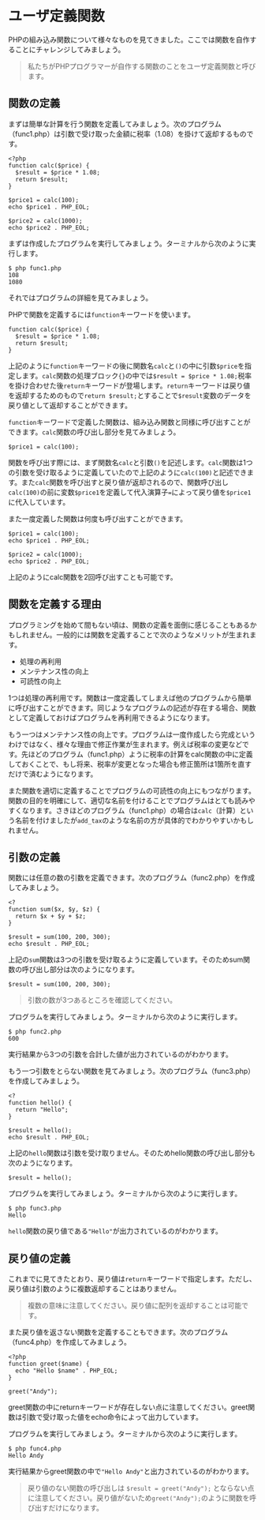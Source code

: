 # ユーザ定義関数

PHPの組み込み関数について様々なものを見てきました。ここでは関数を自作することにチャレンジしてみましょう。

> 私たちがPHPプログラマーが自作する関数のことをユーザ定義関数と呼びます。

## 関数の定義

まずは簡単な計算を行う関数を定義してみましょう。次のプログラム（func1.php）は引数で受け取った金額に税率（1.08）を掛けて返却するものです。

```
<?php
function calc($price) {
  $result = $price * 1.08;
  return $result;
}

$price1 = calc(100);
echo $price1 . PHP_EOL;

$price2 = calc(1000);
echo $price2 . PHP_EOL;
```

まずは作成したプログラムを実行してみましょう。ターミナルから次のように実行します。

```
$ php func1.php
108
1080
```

それではプログラムの詳細を見てみましょう。

PHPで関数を定義するには`function`キーワードを使います。

```
function calc($price) {
  $result = $price * 1.08;
  return $result;
}
```

上記のように`function`キーワードの後に関数名`calc`と`()`の中に引数`$price`を指定します。`calc`関数の処理ブロック`{}`の中では`$result = $price * 1.08;`税率を掛け合わせた後`return`キーワードが登場します。`return`キーワードは戻り値を返却するためのもので`return $result;`とすることで`$result`変数のデータを戻り値として返却することができます。

`function`キーワードで定義した関数は、組み込み関数と同様に呼び出すことができます。`calc`関数の呼び出し部分を見てみましょう。

```
$price1 = calc(100);
```

関数を呼び出す際には、まず関数名`calc`と引数`()`を記述します。`calc`関数は1つの引数を受け取るように定義していたので上記のように`calc(100)`と記述できます。また`calc`関数を呼び出すと戻り値が返却されるので、関数呼び出し`calc(100)`の前に変数`$price1`を定義して代入演算子`=`によって戻り値を`$price1`に代入しています。

また一度定義した関数は何度も呼び出すことができます。

```
$price1 = calc(100);
echo $price1 . PHP_EOL;

$price2 = calc(1000);
echo $price2 . PHP_EOL;
```

上記のようにcalc関数を2回呼び出すことも可能です。

## 関数を定義する理由

プログラミングを始めて間もない頃は、関数の定義を面倒に感じることもあるかもしれません。一般的には関数を定義することで次のようなメリットが生まれます。

+ 処理の再利用
+ メンテナンス性の向上
+ 可読性の向上

1つは処理の再利用です。関数は一度定義してしまえば他のプログラムから簡単に呼び出すことができます。同じようなプログラムの記述が存在する場合、関数として定義しておけばプログラムを再利用できるようになります。

もう一つはメンテナンス性の向上です。プログラムは一度作成したら完成というわけではなく、様々な理由で修正作業が生まれます。例えば税率の変更などです。先ほどのプログラム（func1.php）ように税率の計算をcalc関数の中に定義しておくことで、もし将来、税率が変更となった場合も修正箇所は1箇所を直すだけで済むようになります。

また関数を適切に定義することでプログラムの可読性の向上にもつながります。関数の目的を明確にして、適切な名前を付けることでプログラムはとても読みやすくなります。さきほどのプログラム（func1.php）の場合は`calc`（計算）という名前を付けましたが`add_tax`のような名前の方が具体的でわかりやすいかもしれません。

## 引数の定義

関数には任意の数の引数を定義できます。次のプログラム（func2.php）を作成してみましょう。

```
<?
function sum($x, $y, $z) {
  return $x + $y + $z;
}

$result = sum(100, 200, 300);
echo $result . PHP_EOL;
```

上記の`sum`関数は3つの引数を受け取るように定義しています。そのためsum関数の呼び出し部分は次のようになります。

```
$result = sum(100, 200, 300);
```

> 引数の数が3つあるところを確認してください。

プログラムを実行してみましょう。ターミナルから次のように実行します。

```
$ php func2.php
600
```

実行結果から3つの引数を合計した値が出力されているのがわかります。

もう一つ引数をとらない関数を見てみましょう。次のプログラム（func3.php）を作成してみましょう。

```
<?
function hello() {
  return "Hello";
}

$result = hello();
echo $result . PHP_EOL;
```

上記の`hello`関数は引数を受け取りません。そのためhello関数の呼び出し部分も次のようになります。

```
$result = hello();
```

プログラムを実行してみましょう。ターミナルから次のように実行します。

```
$ php func3.php
Hello
```

`hello`関数の戻り値である`"Hello"`が出力されているのがわかります。

## 戻り値の定義

これまでに見てきたとおり、戻り値は`return`キーワードで指定します。ただし、戻り値は引数のように複数返却することはありません。

> 複数の意味に注意してください。戻り値に配列を返却することは可能です。

また戻り値を返さない関数を定義することもできます。次のプログラム（func4.php）を作成してみましょう。

```
<?php
function greet($name) {
  echo "Hello $name" . PHP_EOL;
}

greet("Andy");
```

greet関数の中にreturnキーワードが存在しない点に注意してください。greet関数は引数で受け取った値をecho命令によって出力しています。


プログラムを実行してみましょう。ターミナルから次のように実行します。

```
$ php func4.php
Hello Andy
```

実行結果からgreet関数の中で`"Hello Andy"`と出力されているのがわかります。

> 戻り値のない関数の呼び出しは `$result = greet("Andy");` とならない点に注意してください。戻り値がないため`greet("Andy");`のように関数を呼び出すだけになります。

